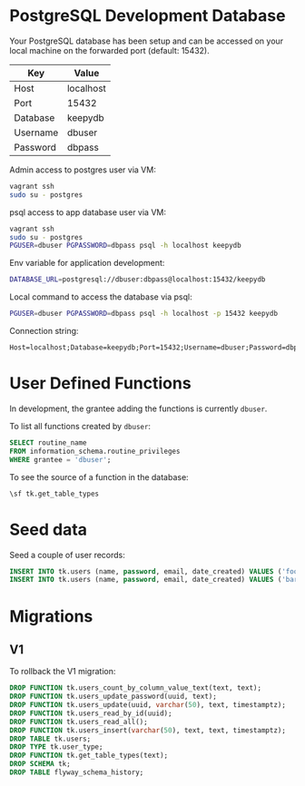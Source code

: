 # PostgreSQL Development Database  

Your PostgreSQL database has been setup and can be accessed on your local machine on the forwarded port (default: 15432).  

Key|Value
--|--
Host|localhost
Port|15432
Database|keepydb
Username|dbuser
Password|dbpass

Admin access to postgres user via VM:

```bash
vagrant ssh
sudo su - postgres
```

psql access to app database user via VM:

```bash
vagrant ssh
sudo su - postgres
PGUSER=dbuser PGPASSWORD=dbpass psql -h localhost keepydb
```

Env variable for application development:

```bash
DATABASE_URL=postgresql://dbuser:dbpass@localhost:15432/keepydb
```

Local command to access the database via psql:

```bash
PGUSER=dbuser PGPASSWORD=dbpass psql -h localhost -p 15432 keepydb
```

Connection string:

```
Host=localhost;Database=keepydb;Port=15432;Username=dbuser;Password=dbpass
```

# User Defined Functions  

In development, the grantee adding the functions is currently `dbuser`.  

To list all functions created by `dbuser`:  

```sql
SELECT routine_name
FROM information_schema.routine_privileges
WHERE grantee = 'dbuser';
```

To see the source of a function in the database:  

```psql
\sf tk.get_table_types
```

# Seed data  

Seed a couple of user records:  

```sql
INSERT INTO tk.users (name, password, email, date_created) VALUES ('foo', 'passwordfoo', 'foo@example.com', '2021-10-10 10:10:10-10');
INSERT INTO tk.users (name, password, email, date_created) VALUES ('bar', 'passwordbar', 'bar@example.com', '2021-10-10 10:10:10-10');
```

# Migrations  

## V1  

To rollback the V1 migration:  

```sql
DROP FUNCTION tk.users_count_by_column_value_text(text, text);
DROP FUNCTION tk.users_update_password(uuid, text);
DROP FUNCTION tk.users_update(uuid, varchar(50), text, timestamptz);
DROP FUNCTION tk.users_read_by_id(uuid);
DROP FUNCTION tk.users_read_all();
DROP FUNCTION tk.users_insert(varchar(50), text, text, timestamptz);
DROP TABLE tk.users;
DROP TYPE tk.user_type;
DROP FUNCTION tk.get_table_types(text);
DROP SCHEMA tk;
DROP TABLE flyway_schema_history;

```
